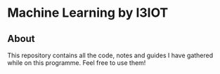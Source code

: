 # Machine Learning by I3IOT

## About
This repository contains all the code, notes and guides I have gathered while on this programme. Feel free to use them!
